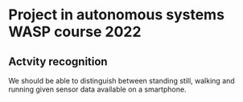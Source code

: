 # Project in autonomous systems WASP course 2022
## Actvity recognition
We should be able to distinguish between standing still, walking and running given sensor data available on a smartphone.